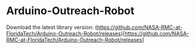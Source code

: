 # Arduino-Outreach-Robot

Download the latest library version: (https://github.com/NASA-RMC-at-FloridaTech/Arduino-Outreach-Robot/releases)[https://github.com/NASA-RMC-at-FloridaTech/Arduino-Outreach-Robot/releases]
